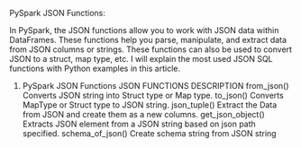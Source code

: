 PySpark JSON Functions:

In PySpark, the JSON functions allow you to work with JSON data within DataFrames. These functions help you parse, manipulate, and extract data from JSON columns or strings. These functions can also be used to convert JSON to a struct, map type, etc. I will explain the most used JSON SQL functions with Python examples in this article.

1. PySpark JSON Functions
   JSON FUNCTIONS DESCRIPTION
   from_json() Converts JSON string into Struct type or Map type.
   to_json() Converts MapType or Struct type to JSON string.
   json_tuple() Extract the Data from JSON and create them as a new columns.
   get_json_object() Extracts JSON element from a JSON string based on json path specified.
   schema_of_json() Create schema string from JSON string

